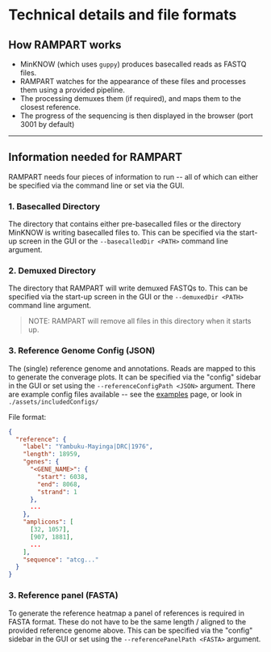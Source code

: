 
# Technical details and file formats


## How RAMPART works

* MinKNOW (which uses `guppy`) produces basecalled reads as FASTQ files.
* RAMPART watches for the appearance of these files and processes them using a provided pipeline.
* The processing demuxes them (if required), and maps them to the closest reference.
* The progress of the sequencing is then displayed in the browser (port 3001 by default)

---
## Information needed for RAMPART

RAMPART needs four pieces of information to run -- all of which can either be specified via the command line or set via the GUI.

### 1. Basecalled Directory
The directory that contains either pre-basecalled files or the directory MinKNOW is writing basecalled files to.
This can be specified via the start-up screen in the GUI or the `--basecalledDir <PATH>` command line argument.

### 2. Demuxed Directory
The directory that RAMPART will write demuxed FASTQs to.
This can be specified via the start-up screen in the GUI or the `--demuxedDir <PATH>` command line argument.

> NOTE: RAMPART will remove all files in this directory when it starts up.

### 3. Reference Genome Config (JSON)
The (single) reference genome and annotations.
Reads are mapped to this to generate the converage plots.
It can be specified via the "config" sidebar in the GUI or set using the `--referenceConfigPath <JSON>` argument.
There are example config files available -- see the [examples](examples.md) page, or look in `./assets/includedConfigs/`


File format:
```json
{
  "reference": {
    "label": "Yambuku-Mayinga|DRC|1976",
    "length": 18959,
    "genes": {
      "<GENE_NAME>": {
        "start": 6038,
        "end": 8068,
        "strand": 1
      },
      ...
    },
    "amplicons": [
      [32, 1057],
      [907, 1881],
      ...
    ],
    "sequence": "atcg..."
  }
}

```

### 3. Reference panel (FASTA)
To generate the reference heatmap a panel of references is required in FASTA format.
These do not have to be the same length / aligned to the provided reference genome above.
This can be specified via the "config" sidebar in the GUI or set using the `--referencePanelPath <FASTA>` argument.



